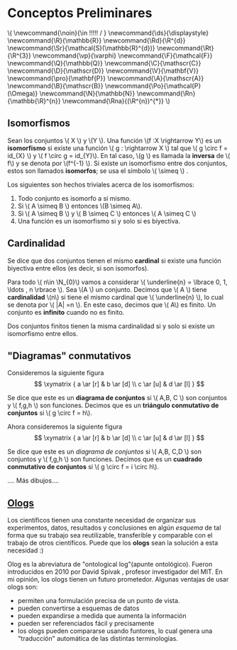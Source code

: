 # Conceptos Preliminares

<script type="text/javascript" async src="https://cdnjs.cloudflare.com/ajax/libs/mathjax/2.7.1/MathJax.js?config=TeX-MML-AM_CHTML"> </script>

\\(
  \newcommand{\noin}{\in \!\!\!\!\! / }
  \newcommand{\ds}{\displaystyle}
  \newcommand{\R}{\mathbb{R}}
  \newcommand{\Rd}{\R^{d}}
  \newcommand{\Sr}{\mathcal{S}(\mathbb{R}^{d})}
  \newcommand{\Rt}{\R^{3}}
  \newcommand{\vp}{\varphi}
  \newcommand{\F}{\mathcal{F}}
  \newcommand{\Q}{\mathbb{Q}}
  \newcommand{\C}{\mathscr{C}}
  \newcommand{\D}{\mathscr{D}}
  \newcommand{\V}{\mathbf{V}}
  \newcommand{\pro}{\mathbf{P}}
  \newcommand{\A}{\mathscr{A}}
  \newcommand{\B}{\mathscr{B}}
  \newcommand{\Po}{\mathcal{P}(\Omega)}
  \newcommand{\N}{\mathbb{N}}
  \newcommand{\Rn}{\mathbb{\R}^{n}}
  \newcommand{\Rna}{(\R^{n})^{*}}
\\)

## Isomorfismos
Sean los conjuntos \\( X \\) y \\(Y \\). Una función \\(f :X \rightarrow Y\\) es un **isomorfismo** si existe una función \\( g : \rightarrow X \\) tal que \\( g \circ f = id_{X} \\) y \\( f \circ g = id_{Y}\\). En tal caso, \\(g \\) es llamada la **inversa** de \\( f\\) y se denota por \\(f^{-1} \\).
 Si existe un isomorfismo entre dos conjuntos, estos son llamados **isomorfos**; se usa el símbolo \\( \simeq \\) .

Los siguientes son hechos triviales acerca de los isomorfismos:
1. Todo conjunto es isomorfo a sí mismo.
2. Si \\( A \simeq B \\) entonces \\(B \simeq A\\).
3. Si \\( A \simeq B \\) y \\( B \simeq C \\) entonces \\( A \simeq C \\)
4. Una función es un isomorfismo si y solo si es biyectiva.

## Cardinalidad
Se dice que dos conjuntos tienen el mismo **cardinal** si existe una función biyectiva entre ellos (es decir, si son isomorfos).

Para todo \\(  n\in \N_{0}\\) vamos a considerar \\( \underline{n} = \lbrace 0, 1, \ldots , n \rbrace \\).
Sea \\(A \\) un conjunto. Decimos que \\( A \\) tiene **cardinalidad** \\(n\\) si tiene el mismo cardinal que \\( \underline{n} \\), lo cual se denota por \\(  |A| =n \\). En este caso, decimos que \\( A\\) es finito. Un conjunto es **infinito** cuando no es finito.

Dos conjuntos finitos tienen la misma cardinalidad si y solo si existe un isomorfismo entre ellos.

## "Diagramas" conmutativos
Consideremos la siguiente figura
$$ \xymatrix { a \ar [r] & b \ar [d] \\
               c \ar [u] & d \ar [l]
} $$

Se dice que este es un **diagrama de conjuntos** si \\( A,B, C \\) son conjuntos y \\( f,g,h \\) son funciones. Decimos que es un **triángulo conmutativo de conjuntos** si \\( g \circ f = h\\).

Ahora consideremos la siguiente figura
$$ \xymatrix { a \ar [r] & b \ar [d] \\
               c \ar [u] & d \ar [l]
} $$

Se dice que este es un *diagrama de conjuntos* si \\( A,B, C,D \\) son conjuntos y \\( f,g,h \\) son funciones. Decimos que es un **cuadrado conmutativo de conjuntos** si \\( g \circ f = i \circ h\\).

.... Más dibujos....




## [Ologs](olog.md)
Los científicos tienen una constante necesidad de organizar sus experimentos, datos, resultados y conclusiones en algún *esquema* de tal forma que su trabajo sea reutilizable, transferible y comparable con el trabajo de otros científicos. Puede que los **ologs** sean la solución a esta necesidad :)

Olog es la abreviatura de "ontological log"(apunte ontológico). Fueron introducidos en 2010 por David Spivak , profesor investigador del MIT. En mi opinión, los ologs tienen un futuro prometedor. Algunas ventajas de usar ologs son:

- permiten una formulación precisa de un punto de vista.
- pueden convertirse a esquemas de datos
- pueden expandirse a medida que aumenta la información
- pueden ser referenciados fácil y precisamente
- los ologs pueden compararse usando funtores, lo cual genera una "traducción" automática de las distintas terminologías.


